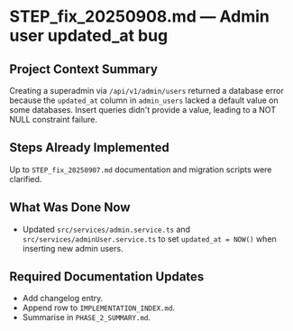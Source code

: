 # STEP_fix_20250908.md — Admin user updated_at bug

## Project Context Summary
Creating a superadmin via `/api/v1/admin/users` returned a database error because the `updated_at` column in `admin_users` lacked a default value on some databases. Insert queries didn't provide a value, leading to a NOT NULL constraint failure.

## Steps Already Implemented
Up to `STEP_fix_20250907.md` documentation and migration scripts were clarified.

## What Was Done Now
- Updated `src/services/admin.service.ts` and `src/services/adminUser.service.ts` to set `updated_at = NOW()` when inserting new admin users.

## Required Documentation Updates
- Add changelog entry.
- Append row to `IMPLEMENTATION_INDEX.md`.
- Summarise in `PHASE_2_SUMMARY.md`.
